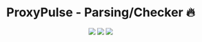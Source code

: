 <h1 align="center">ProxyPulse - Parsing/Checker 🔥</h1>

<p align="center">
<img src="https://img.shields.io/badge/made%20by-TishkaPon-blue.svg" >
<img src="https://img.shields.io/badge/python-2.6.10-green.svg">
<img src="https://badges.frapsoft.com/os/v1/open-source.svg?v=103" >
</p>
